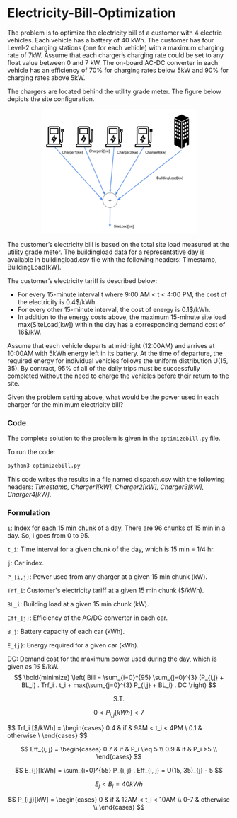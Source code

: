 # Electricity-Bill-Optimization

The problem is to optimize the electricity bill of a customer with 4 electric vehicles. Each vehicle has a battery of 40 kWh. The customer has four Level-2 charging stations (one for each vehicle) with a maximum charging rate of 7kW. Assume that each charger’s charging rate could be set to any float value between 0 and 7 kW. The on-board AC-DC converter in each vehicle has an efficiency of 70% for charging rates below 5kW and 90% for charging rates above 5kW.

The chargers are located behind the utility grade meter. The figure below depicts the site configuration.

<p align="center">
  <img src=./problem_img/siteconfiguration.png width="350" alt="accessibility text">
</p>


The customer’s electricity bill is based on the total site load measured at the utility grade meter. The buildingload data for a representative day is available in buildingload.csv file with the following headers: Timestamp, BuildingLoad[kW].

The customer’s electricity tariff is described below:

- For every 15-minute interval t where 9:00 AM < t < 4:00 PM, the cost of the electricity is 0.4$/kWh.
- For every other 15-minute interval, the cost of energy is 0.1$/kWh.
- In addition to the energy costs above, the maximum 15-minute site load max(SiteLoad[kw]) within the day has a corresponding demand cost of 16$/kW. 

Assume that each vehicle departs at midnight (12:00AM) and arrives at 10:00AM with 5kWh energy left in its battery. At the time of departure, the required energy for individual vehicles follows the uniform distribution U(15, 35). By contract, 95% of all of the daily trips must be successfully completed without the need to charge the vehicles before their return to the site.

Given the problem setting above, what would be the power used in each charger for the minimum electricity bill?



### Code

The complete solution to the problem is given in the `optimizebill.py` file.

To run the code:

```python
python3 optimizebill.py
```

This code writes the results in a file named dispatch.csv with the following headers: *Timestamp, Charger1[kW], Charger2[kW], Charger3[kW], Charger4[kW]*.



### Formulation

`i`: Index for each 15 min chunk of a day. There are 96 chunks of 15 min in a day. So, i goes from 0 to 95.

`t_i`: Time interval for a given chunk of the day, which is 15 min = 1/4 hr.

`j`: Car index.

`P_{i,j}`: Power used from any charger at a given 15 min chunk (kW).

`Trf_i`: Customer's electricity tariff at a given 15 min chunk ($/kWh).

`BL_i`: Building load at a given 15 min chunk (kW). 

`Eff_{j}`: Efficiency of the AC/DC converter in each car.

`B_j`: Battery capacity of each car (kWh).

`E_{j}`: Energy required for a given car (kWh).

DC: Demand cost for the maximum power used during the day, which is given as 16 $/kW.
$$
\bold{minimize} \left( Bill = \sum_{i=0}^{95} \sum_{j=0}^{3} (P_{i,j} + BL_i) . Trf_i . t_i + max(\sum_{j=0}^{3} P_{i,j} + BL_i) . DC \right)
$$

<center> S.T. </center>

$$
0 < P_{i,j}[kWh] < 7
$$

$$
Trf_i [$/kWh] = 
\begin{cases}
  0.4   & if & 9AM < t_i < 4PM \\
  0.1   & otherwise       \\
\end{cases}
$$

$$
Eff_{i, j} =
\begin{cases}
  0.7 & if & P_i \leq 5 \\
  0.9 & if & P_i >5 \\
\end{cases}
$$

$$
E_{j}[kWh] = \sum_{i=0}^{55} P_{i, j} . Eff_{i, j} = U(15, 35)_{j} - 5
$$

$$
E_{j} <  B_{j} = 40  kWh
$$

$$
P_{i,j}[kW] = 
\begin{cases}
  0   & if & 12AM < t_i < 10AM \\
  0-7   & otherwise       \\
\end{cases}
$$







